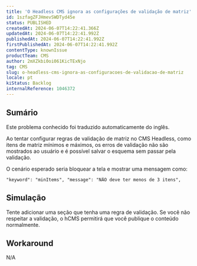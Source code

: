 ```yaml
---
title: 'O Headless CMS ignora as configurações de validação de matriz'
id: 1szfagZFJHmevSWDTyd45e
status: PUBLISHED
createdAt: 2024-06-07T14:22:41.366Z
updatedAt: 2024-06-07T14:22:41.992Z
publishedAt: 2024-06-07T14:22:41.992Z
firstPublishedAt: 2024-06-07T14:22:41.992Z
contentType: knownIssue
productTeam: CMS
author: 2mXZkbi0oi061KicTExNjo
tag: CMS
slug: o-headless-cms-ignora-as-configuracoes-de-validacao-de-matriz
locale: pt
kiStatus: Backlog
internalReference: 1046372
---
```


## Sumário

<div class="alert alert-info">
  <p>Este problema conhecido foi traduzido automaticamente do inglês.</p>
</div>


Ao tentar configurar regras de validação de matriz no CMS Headless, como itens de matriz mínimos e máximos, os erros de validação não são mostrados ao usuário e é possível salvar o esquema sem passar pela validação.

O cenário esperado seria bloquear a tela e mostrar uma mensagem como:

    "keyword": "minItems", "message": "NÃO deve ter menos de 3 itens",


## Simulação


Tente adicionar uma seção que tenha uma regra de validação. Se você não respeitar a validação, o hCMS permitirá que você publique o conteúdo normalmente.



## Workaround


N/A





